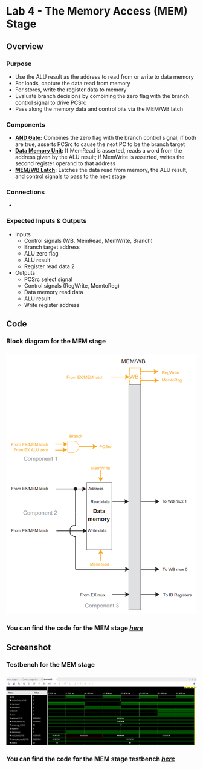 # Lab 4 - The Memory Access (MEM) Stage 

## Overview
### Purpose
- Use the ALU result as the address to read from or write to data memory
- For loads, capture the data read from memory
- For stores, write the register data to memory
- Evaluate branch decisions by combining the zero flag with the branch control signal to drive PCSrc
- Pass along the memory data and control bits via the MEM/WB latch
### Components
- [**AND Gate**](https://github.com/fctanglao/ComputerArchitectureLabs/blob/main/Lab%204/and_gate.v)**:** Combines the zero flag with the branch control signal; if both are true, asserts PCSrc to cause the next PC to be the branch target
- [**Data Memory Unit**](https://github.com/fctanglao/ComputerArchitectureLabs/blob/main/Lab%204/data_memory.v)**:** If MemRead is asserted, reads a word from the address given by the ALU result; if MemWrite is asserted, writes the second register operand to that address
- [**MEM/WB Latch**](https://github.com/fctanglao/ComputerArchitectureLabs/blob/main/Lab%204/mem_wb_latch.v)**:** Latches the data read from memory, the ALU result, and control signals to pass to the next stage
### Connections
- 
### Expected Inputs & Outputs
- Inputs
  - Control signals (WB, MemRead, MemWrite, Branch)
  - Branch target address
  - ALU zero flag
  - ALU result
  - Register read data 2
- Outputs
  - PCSrc select signal
  - Control signals (RegWrite, MemtoReg)
  - Data memory read data
  - ALU result
  - Write register address

## Code
### Block diagram for the MEM stage
### ![Block diagram](https://github.com/fctanglao/ComputerArchitectureLabs/blob/main/Lab%204/mem%20stage%20block%20diagram.png)
### You can find the code for the MEM stage [*here*](https://github.com/fctanglao/ComputerArchitectureLabs/blob/main/Lab%204/mem_stage.v)

## Screenshot
### Testbench for the MEM stage
### ![Testbench](https://github.com/fctanglao/ComputerArchitectureLabs/blob/main/Lab%204/mem%20stage%20testbench.png)
### You can find the code for the MEM stage testbench [*here*](https://github.com/fctanglao/ComputerArchitectureLabs/blob/main/Lab%204/mem_stage_tb.v)
